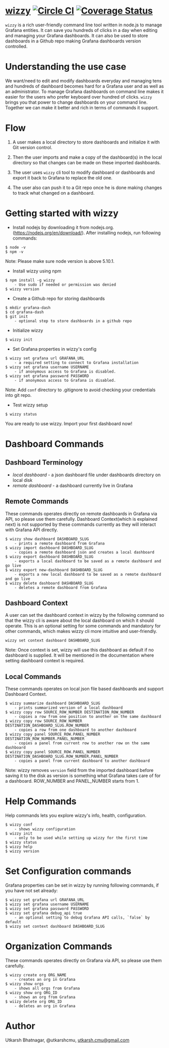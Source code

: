 [wizzy](https://github.com/utkarshcmu/wizzy) [![Circle CI](https://circleci.com/gh/utkarshcmu/wizzy.svg?style=shield&circle-token=:circle-token)](https://circleci.com/gh/utkarshcmu/wizzy) [![Coverage Status](https://coveralls.io/repos/github/utkarshcmu/wizzy/badge.svg?branch=master&bust=3)](https://coveralls.io/github/utkarshcmu/wizzy?branch=master)
================
`wizzy` is a rich user-friendly command line tool written in node.js to manage Grafana entities. It can save you hundreds of clicks in a day when editing and managing your Grafana dashboards. It can also be used to store dashboards in a Github repo making Grafana dashboards version controlled.

# Understanding the use case

We want/need to edit and modify dashboards everyday and managing tens and hundreds of dashboard becomes hard for a Grafana user and as well as an administrator. To manage Grafana dashboards on command line makes it easier for the users who prefer keyboard over hundred of clicks. `wizzy` brings you that power to change dashboards on your command line. Together we can make it better and rich in terms of commands it support.

# Flow

1. A user makes a local directory to store dashboards and initialize it with Git version control.

2. Then the user imports and make a copy of the dashboard(s) in the local directory so that changes can be made on these imported dashboards.

3. The user uses `wizzy` cli tool to modify dashboard or dashboards and export it back to Grafana to replace the old one.

4. The user also can push it to a Git repo once he is done making changes to track what changed on a dashboard.

# Getting started with wizzy

- Install nodejs by downloading it from nodejs.org. (https://nodejs.org/en/download/). After installing nodejs, run following commands:
```
$ node -v
$ npm -v
```
Note: Please make sure node version is above 5.10.1.

- Install wizzy using npm
```
$ npm install -g wizzy
	- Use sudo if needed or permission was denied
$ wizzy version
```

- Create a Github repo for storing dashboards
```
$ mkdir grafana-dash
$ cd grafana-dash
$ git init
	- optional step to store dashboards in a github repo
```

- Initialize wizzy
```
$ wizzy init
```
- Set Grafana properties in wizzy's config
```
$ wizzy set grafana url GRAFANA_URL
	- a required setting to connect to Grafana installation
$ wizzy set grafana username USERNAME
	- if anonymous access to Grafana is disabled.
$ wizzy set grafana password PASSWORD
	- if anonymous access to Grafana is disabled.
```
Note: Add `conf` directory to .gitignore to avoid checking your credentials into git repo.

- Test wizzy setup
```
$ wizzy status
```

You are ready to use wizzy. Import your first dashboard now!

# Dashboard Commands

## Dashboard Terminology
- *local dashboard* - a json dashboard file under dashboards directory on local disk
- *remote dashboard* - a dashboard currently live in Grafana

## Remote Commands
These commands operates directly on remote dashboards in Grafana via API, so please use them carefully. Dashboard Context(which is explained next) is not supported by these commands currently as they will interact with Grafana API directly.
```
$ wizzy show dashboard DASHBOARD_SLUG
	- prints a remote dashboard from Grafana
$ wizzy import dashboard DASHBOARD_SLUG
	- copies a remote dashboard json and creates a local dashboard
$ wizzy export dashboard DASHBOARD_SLUG
	- exports a local dashboard to be saved as a remote dashboard and go live
$ wizzy export new-dashboard DASHBOARD_SLUG
	- exports a new local dashboard to be saved as a remote dashboard and go live
$ wizzy delete dashboard DASHBOARD_SLUG
	- deletes a remote dashboard from Grafana
```
## Dashboard Context
A user can set the dashboard context in wizzy by the following command so that the wizzy cli is aware about the local dashboard on which it should operate. This is an optional setting for some commands and mandatory for other commands, which makes wizzy cli more intuitive and user-friendly.
```
wizzy set context dashboard DASHBOARD_SLUG
```
Note: Once context is set, wizzy will use this dashboard as default if no dashboard is supplied. It will be mentioned in the documentation where setting dashboard context is required.

## Local Commands
These commands operates on local json file based dashboards and support Dashboard Context.
```
$ wizzy summarize dashboard DASHBOARD_SLUG
	- prints summarized version of a local dashboard
$ wizzy copy row SOURCE_ROW_NUMBER DESTINATION_ROW_NUMBER
	- copies a row from one position to another on the same dashboard
$ wizzy copy row SOURCE_ROW_NUMBER DESTINATION_DASHBOARD_SLUG.ROW_NUMBER
	- copies a row from one dashboard to another dashboard
$ wizzy copy panel SOURCE_ROW.PANEL_NUMBER DESTINATION_ROW_NUMBER.PANEL_NUMBER
	- copies a panel from current row to another row on the same dashboard
$ wizzy copy panel SOURCE_ROW.PANEL_NUMBER DESTINATION_DASHBOARD_SLUG.ROW_NUMBER.PANEL_NUMBER
	- copies a panel from current dashboard to another dashboard
```
Note: wizzy removes `version` field from the imported dashboard before saving it to the disk as version is something what Grafana takes care of for a dashboard. ROW_NUMBER and PANEL_NUMBER starts from 1.

# Help Commands
Help commands lets you explore wizzy's info, health, configuration.
```
$ wizzy conf
	- shows wizzy configuration
$ wizzy init
	- only to be used while setting up wizzy for the first time
$ wizzy status
$ wizzy help
$ wizzy version
```

# Set Configuration commands
Grafana properties can be set in wizzy by running following commands, if you have not set already:
```
$ wizzy set grafana url GRAFANA_URL
$ wizzy set grafana username USERNAME
$ wizzy set grafana password PASSWORD
$ wizzy set grafana debug_api true
	- an optional setting to debug Grafana API calls, `false` by default
$ wizzy set context dashboard DASHBOARD_SLUG
```
# Organization Commands
These commands operates directly on Grafana via API, so please use them carefully.
```
$ wizzy create org ORG_NAME
	- creates an org in Grafana
$ wizzy show orgs
	- shows all orgs from Grafana
$ wizzy show org ORG_ID
	- shows an org from Grafana
$ wiizy delete org ORG_ID
	- deletes an org in Grafana
```

# Author
Utkarsh Bhatnagar, @utkarshcmu, <utkarsh.cmu@gmail.com>
